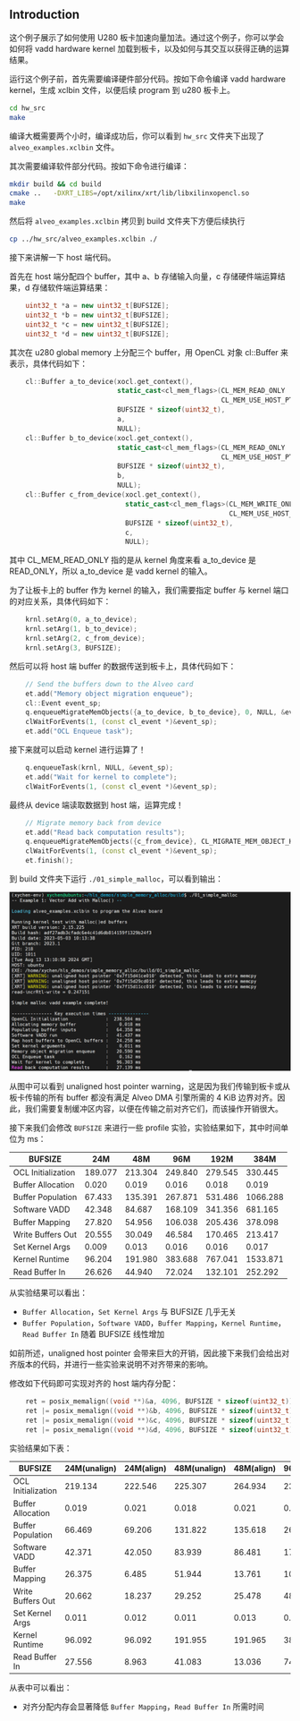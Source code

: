 ## Introduction
这个例子展示了如何使用 U280 板卡加速向量加法。通过这个例子，你可以学会如何将 vadd hardware kernel 加载到板卡，以及如何与其交互以获得正确的运算结果。


运行这个例子前，首先需要编译硬件部分代码。按如下命令编译 vadd hardware kernel，生成 xclbin 文件，以便后续 program 到 u280 板卡上。
```bash
cd hw_src
make
```
编译大概需要两个小时，编译成功后，你可以看到 `hw_src` 文件夹下出现了 `alveo_examples.xclbin` 文件。

其次需要编译软件部分代码。按如下命令进行编译：

```bash
mkdir build && cd build
cmake ..   -DXRT_LIBS=/opt/xilinx/xrt/lib/libxilinxopencl.so
make
```

然后将 `alveo_examples.xclbin` 拷贝到 build 文件夹下方便后续执行

```bash
cp ../hw_src/alveo_examples.xclbin ./
```

接下来讲解一下 host 端代码。

首先在 host 端分配四个 buffer，其中 a、b 存储输入向量，c 存储硬件端运算结果，d 存储软件端运算结果：

```c++
    uint32_t *a = new uint32_t[BUFSIZE];
    uint32_t *b = new uint32_t[BUFSIZE];
    uint32_t *c = new uint32_t[BUFSIZE];
    uint32_t *d = new uint32_t[BUFSIZE];
```

其次在 u280 global memory 上分配三个 buffer，用 OpenCL 对象 cl::Buffer 来表示，具体代码如下：

```c++
    cl::Buffer a_to_device(xocl.get_context(),
                           static_cast<cl_mem_flags>(CL_MEM_READ_ONLY |
                                                     CL_MEM_USE_HOST_PTR),
                           BUFSIZE * sizeof(uint32_t),
                           a,
                           NULL);
    cl::Buffer b_to_device(xocl.get_context(),
                           static_cast<cl_mem_flags>(CL_MEM_READ_ONLY |
                                                     CL_MEM_USE_HOST_PTR),
                           BUFSIZE * sizeof(uint32_t),
                           b,
                           NULL);
    cl::Buffer c_from_device(xocl.get_context(),
                             static_cast<cl_mem_flags>(CL_MEM_WRITE_ONLY |
                                                       CL_MEM_USE_HOST_PTR),
                             BUFSIZE * sizeof(uint32_t),
                             c,
                             NULL);
```
其中 CL_MEM_READ_ONLY 指的是从 kernel 角度来看 a_to_device 是 READ_ONLY，所以 a_to_device 是 vadd kernel 的输入。

为了让板卡上的 buffer 作为 kernel 的输入，我们需要指定 buffer 与 kernel 端口的对应关系，具体代码如下：

```c++
    krnl.setArg(0, a_to_device);
    krnl.setArg(1, b_to_device);
    krnl.setArg(2, c_from_device);
    krnl.setArg(3, BUFSIZE);
```

然后可以将 host 端 buffer 的数据传送到板卡上，具体代码如下：

```c++
    // Send the buffers down to the Alveo card
    et.add("Memory object migration enqueue");
    cl::Event event_sp;
    q.enqueueMigrateMemObjects({a_to_device, b_to_device}, 0, NULL, &event_sp);
    clWaitForEvents(1, (const cl_event *)&event_sp);
    et.add("OCL Enqueue task");
```

接下来就可以启动 kernel 进行运算了！

```c++
    q.enqueueTask(krnl, NULL, &event_sp);
    et.add("Wait for kernel to complete");
    clWaitForEvents(1, (const cl_event *)&event_sp);
```

最终从 device 端读取数据到 host 端，运算完成！

```c++
    // Migrate memory back from device
    et.add("Read back computation results");
    q.enqueueMigrateMemObjects({c_from_device}, CL_MIGRATE_MEM_OBJECT_HOST, NULL, &event_sp);
    clWaitForEvents(1, (const cl_event *)&event_sp);
    et.finish();
```

到 build 文件夹下运行 `./01_simple_malloc`，可以看到输出：

![alt text](./images/QQ_1723554763954.png)

从图中可以看到 unaligned host pointer warning，这是因为我们传输到板卡或从板卡传输的所有 buffer 都没有满足 Alveo DMA 引擎所需的 4 KiB 边界对齐。因此，我们需要复制缓冲区内容，以便在传输之前对齐它们，而该操作开销很大。

接下来我们会修改 `BUFSIZE` 来进行一些 profile 实验，实验结果如下，其中时间单位为 ms：

| BUFSIZE                     | 24M     | 48M     | 96M     | 192M    | 384M     |
|-----------------------------|---------|---------|---------|---------|----------|
| OCL Initialization          | 189.077 | 213.304 | 249.840 | 279.545 | 330.445  |
| Buffer Allocation           | 0.020   | 0.019   | 0.016   | 0.018   | 0.019    |
| Buffer Population           | 67.433  | 135.391 | 267.871 | 531.486 | 1066.288 |
| Software VADD               | 42.348  | 84.687  | 168.109 | 341.356 | 681.165  |
| Buffer Mapping              | 27.820  | 54.956  | 106.038 | 205.436 | 378.098  |
| Write Buffers Out           | 20.555  | 30.049  | 46.584  | 170.465 | 213.417  |
| Set Kernel Args             | 0.009   | 0.013   | 0.016   | 0.016   | 0.017    |
| Kernel Runtime              | 96.204  | 191.980 | 383.688 | 767.041 | 1533.871 |
| Read Buffer In              | 26.626  | 44.940  | 72.024  | 132.101 | 252.292  |

从实验结果可以看出：

- `Buffer Allocation`，`Set Kernel Args` 与 BUFSIZE 几乎无关
- `Buffer Population`，`Software VADD`，`Buffer Mapping`，`Kernel Runtime`，`Read Buffer In` 随着 BUFSIZE 线性增加

如前所述，unaligned host pointer 会带来巨大的开销，因此接下来我们会给出对齐版本的代码，并进行一些实验来说明不对齐带来的影响。

修改如下代码即可实现对齐的 host 端内存分配：

```c++
    ret = posix_memalign((void **)&a, 4096, BUFSIZE * sizeof(uint32_t));
    ret |= posix_memalign((void **)&b, 4096, BUFSIZE * sizeof(uint32_t));
    ret |= posix_memalign((void **)&c, 4096, BUFSIZE * sizeof(uint32_t));
    ret |= posix_memalign((void **)&d, 4096, BUFSIZE * sizeof(uint32_t));
```

实验结果如下表：

| BUFSIZE            | 24M(unalign) | 24M(align) | 48M(unalign) | 48M(align) | 96M(unalign) | 96M(align) |
|--------------------|--------------|------------|--------------|------------|--------------|------------|
| OCL Initialization | 219.134      | 222.546    | 225.307      | 264.934    | 236.571      | 211.247    |
| Buffer Allocation  | 0.019        | 0.021      | 0.018        | 0.021      | 0.019        | 0.020      |
| Buffer Population  | 66.469       | 69.206     | 131.822      | 135.618    | 265.040      | 268.493    |
| Software VADD      | 42.371       | 42.050     | 83.939       | 86.481     | 170.171      | 170.291    |
| Buffer Mapping     | 26.375       | 6.485      | 51.944       | 13.761     | 103.493      | 29.288     |
| Write Buffers Out  | 20.662       | 18.237     | 29.252       | 25.478     | 48.076       | 39.536     |
| Set Kernel Args    | 0.011        | 0.012      | 0.011        | 0.013      | 0.013        | 0.016      |
| Kernel Runtime     | 96.092       | 96.092     | 191.955      | 191.965    | 383.686      | 383.697    |
| Read Buffer In     | 27.556       | 8.963      | 41.083       | 13.036     | 74.407       | 19.578     |

从表中可以看出：

- 对齐分配内存会显著降低 `Buffer Mapping`，`Read Buffer In` 所需时间